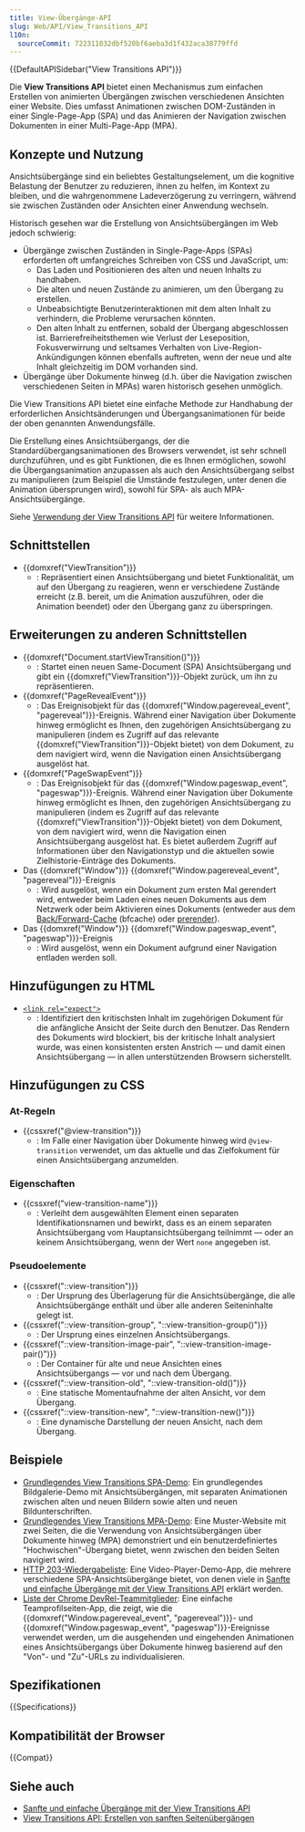 ```yaml
---
title: View-Übergänge-API
slug: Web/API/View_Transitions_API
l10n:
  sourceCommit: 722311032dbf520bf6aeba3d1f432aca38779ffd
---
```


{{DefaultAPISidebar("View Transitions API")}}

Die **View Transitions API** bietet einen Mechanismus zum einfachen Erstellen von animierten Übergängen zwischen verschiedenen Ansichten einer Website. Dies umfasst Animationen zwischen DOM-Zuständen in einer Single-Page-App (SPA) und das Animieren der Navigation zwischen Dokumenten in einer Multi-Page-App (MPA).

## Konzepte und Nutzung

Ansichtsübergänge sind ein beliebtes Gestaltungselement, um die kognitive Belastung der Benutzer zu reduzieren, ihnen zu helfen, im Kontext zu bleiben, und die wahrgenommene Ladeverzögerung zu verringern, während sie zwischen Zuständen oder Ansichten einer Anwendung wechseln.

Historisch gesehen war die Erstellung von Ansichtsübergängen im Web jedoch schwierig:

- Übergänge zwischen Zuständen in Single-Page-Apps (SPAs) erforderten oft umfangreiches Schreiben von CSS und JavaScript, um:
  - Das Laden und Positionieren des alten und neuen Inhalts zu handhaben.
  - Die alten und neuen Zustände zu animieren, um den Übergang zu erstellen.
  - Unbeabsichtigte Benutzerinteraktionen mit dem alten Inhalt zu verhindern, die Probleme verursachen könnten.
  - Den alten Inhalt zu entfernen, sobald der Übergang abgeschlossen ist.
    Barrierefreiheitsthemen wie Verlust der Leseposition, Fokusverwirrung und seltsames Verhalten von Live-Region-Ankündigungen können ebenfalls auftreten, wenn der neue und alte Inhalt gleichzeitig im DOM vorhanden sind.
- Übergänge über Dokumente hinweg (d.h. über die Navigation zwischen verschiedenen Seiten in MPAs) waren historisch gesehen unmöglich.

Die View Transitions API bietet eine einfache Methode zur Handhabung der erforderlichen Ansichtsänderungen und Übergangsanimationen für beide der oben genannten Anwendungsfälle.

Die Erstellung eines Ansichtsübergangs, der die Standardübergangsanimationen des Browsers verwendet, ist sehr schnell durchzuführen, und es gibt Funktionen, die es Ihnen ermöglichen, sowohl die Übergangsanimation anzupassen als auch den Ansichtsübergang selbst zu manipulieren (zum Beispiel die Umstände festzulegen, unter denen die Animation übersprungen wird), sowohl für SPA- als auch MPA-Ansichtsübergänge.

Siehe [Verwendung der View Transitions API](/de/docs/Web/API/View_Transitions_API/Using) für weitere Informationen.

## Schnittstellen

- {{domxref("ViewTransition")}}
  - : Repräsentiert einen Ansichtsübergang und bietet Funktionalität, um auf den Übergang zu reagieren, wenn er verschiedene Zustände erreicht (z.B. bereit, um die Animation auszuführen, oder die Animation beendet) oder den Übergang ganz zu überspringen.

## Erweiterungen zu anderen Schnittstellen

- {{domxref("Document.startViewTransition()")}}
  - : Startet einen neuen Same-Document (SPA) Ansichtsübergang und gibt ein {{domxref("ViewTransition")}}-Objekt zurück, um ihn zu repräsentieren.
- {{domxref("PageRevealEvent")}}
  - : Das Ereignisobjekt für das {{domxref("Window.pagereveal_event", "pagereveal")}}-Ereignis. Während einer Navigation über Dokumente hinweg ermöglicht es Ihnen, den zugehörigen Ansichtsübergang zu manipulieren (indem es Zugriff auf das relevante {{domxref("ViewTransition")}}-Objekt bietet) von dem Dokument, zu dem navigiert wird, wenn die Navigation einen Ansichtsübergang ausgelöst hat.
- {{domxref("PageSwapEvent")}}
  - : Das Ereignisobjekt für das {{domxref("Window.pageswap_event", "pageswap")}}-Ereignis. Während einer Navigation über Dokumente hinweg ermöglicht es Ihnen, den zugehörigen Ansichtsübergang zu manipulieren (indem es Zugriff auf das relevante {{domxref("ViewTransition")}}-Objekt bietet) von dem Dokument, von dem navigiert wird, wenn die Navigation einen Ansichtsübergang ausgelöst hat. Es bietet außerdem Zugriff auf Informationen über den Navigationstyp und die aktuellen sowie Zielhistorie-Einträge des Dokuments.
- Das {{domxref("Window")}} {{domxref("Window.pagereveal_event", "pagereveal")}}-Ereignis
  - : Wird ausgelöst, wenn ein Dokument zum ersten Mal gerendert wird, entweder beim Laden eines neuen Dokuments aus dem Netzwerk oder beim Aktivieren eines Dokuments (entweder aus dem [Back/Forward-Cache](/de/docs/Glossary/bfcache) (bfcache) oder [prerender](/de/docs/Glossary/Prerender)).
- Das {{domxref("Window")}} {{domxref("Window.pageswap_event", "pageswap")}}-Ereignis
  - : Wird ausgelöst, wenn ein Dokument aufgrund einer Navigation entladen werden soll.

## Hinzufügungen zu HTML

- [`<link rel="expect">`](/de/docs/Web/HTML/Attributes/rel#expect)
  - : Identifiziert den kritischsten Inhalt im zugehörigen Dokument für die anfängliche Ansicht der Seite durch den Benutzer. Das Rendern des Dokuments wird blockiert, bis der kritische Inhalt analysiert wurde, was einen konsistenten ersten Anstrich — und damit einen Ansichtsübergang — in allen unterstützenden Browsern sicherstellt.

## Hinzufügungen zu CSS

### At-Regeln

- {{cssxref("@view-transition")}}
  - : Im Falle einer Navigation über Dokumente hinweg wird `@view-transition` verwendet, um das aktuelle und das Zielfokument für einen Ansichtsübergang anzumelden.

### Eigenschaften

- {{cssxref("view-transition-name")}}
  - : Verleiht dem ausgewählten Element einen separaten Identifikationsnamen und bewirkt, dass es an einem separaten Ansichtsübergang vom Hauptansichtsübergang teilnimmt — oder an keinem Ansichtsübergang, wenn der Wert `none` angegeben ist.

### Pseudoelemente

- {{cssxref("::view-transition")}}
  - : Der Ursprung des Überlagerung für die Ansichtsübergänge, die alle Ansichtsübergänge enthält und über alle anderen Seiteninhalte gelegt ist.
- {{cssxref("::view-transition-group", "::view-transition-group()")}}
  - : Der Ursprung eines einzelnen Ansichtsübergangs.
- {{cssxref("::view-transition-image-pair", "::view-transition-image-pair()")}}
  - : Der Container für alte und neue Ansichten eines Ansichtsübergangs — vor und nach dem Übergang.
- {{cssxref("::view-transition-old", "::view-transition-old()")}}
  - : Eine statische Momentaufnahme der alten Ansicht, vor dem Übergang.
- {{cssxref("::view-transition-new", "::view-transition-new()")}}
  - : Eine dynamische Darstellung der neuen Ansicht, nach dem Übergang.

## Beispiele

- [Grundlegendes View Transitions SPA-Demo](https://mdn.github.io/dom-examples/view-transitions/spa/): Ein grundlegendes Bildgalerie-Demo mit Ansichtsübergängen, mit separaten Animationen zwischen alten und neuen Bildern sowie alten und neuen Bildunterschriften.
- [Grundlegendes View Transitions MPA-Demo](https://mdn.github.io/dom-examples/view-transitions/mpa/): Eine Muster-Website mit zwei Seiten, die die Verwendung von Ansichtsübergängen über Dokumente hinweg (MPA) demonstriert und ein benutzerdefiniertes "Hochwischen"-Übergang bietet, wenn zwischen den beiden Seiten navigiert wird.
- [HTTP 203-Wiedergabeliste](https://http203-playlist.netlify.app/): Eine Video-Player-Demo-App, die mehrere verschiedene SPA-Ansichtsübergänge bietet, von denen viele in [Sanfte und einfache Übergänge mit der View Transitions API](https://developer.chrome.com/docs/web-platform/view-transitions/) erklärt werden.
- [Liste der Chrome DevRel-Teammitglieder](https://view-transitions.netlify.app/profiles/mpa/): Eine einfache Teamprofilseiten-App, die zeigt, wie die {{domxref("Window.pagereveal_event", "pagereveal")}}- und {{domxref("Window.pageswap_event", "pageswap")}}-Ereignisse verwendet werden, um die ausgehenden und eingehenden Animationen eines Ansichtsübergangs über Dokumente hinweg basierend auf den "Von"- und "Zu"-URLs zu individualisieren.

## Spezifikationen

{{Specifications}}

## Kompatibilität der Browser

{{Compat}}

## Siehe auch

- [Sanfte und einfache Übergänge mit der View Transitions API](https://developer.chrome.com/docs/web-platform/view-transitions/)
- [View Transitions API: Erstellen von sanften Seitenübergängen](https://stackdiary.com/view-transitions-api/)
